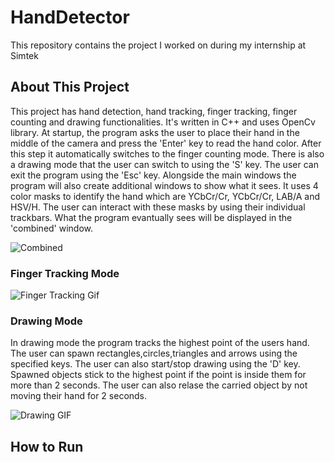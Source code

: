 # HandDetector
This repository contains the project I worked on during my internship at Simtek

## About This Project
This project has hand detection, hand tracking, finger tracking, finger counting and drawing functionalities. It's written in C++ and uses OpenCv library. 
At startup, the program asks the user to place their hand in the middle of the camera and press the 'Enter' key to read the hand color. After this step it automatically switches to the finger counting mode. There is also a drawing mode that the user can switch to using the 'S' key. The user can exit the program using the 'Esc' key. Alongside the main windows the program will also create additional windows to show what it sees. It uses 4 color masks to identify the hand which are YCbCr/Cr, YCbCr/Cr, LAB/A and HSV/H. The user can interact with these masks by using their individual trackbars. What the program evantually sees will be displayed in the 'combined' window.

![Combined](https://i.imgur.com/slwgD0j.png)

### Finger Tracking Mode

![Finger Tracking Gif](https://media.giphy.com/media/SxIcXxRvDbxwgCGDIj/giphy.gif)

### Drawing Mode

In drawing mode the program tracks the highest point of the users hand. The user can spawn rectangles,circles,triangles and arrows using the specified keys. The user can also start/stop drawing using the 'D' key. Spawned objects stick to the highest point if the point is inside them for more than 2 seconds. The user can also relase the carried object by not moving their hand for 2 seconds.

![Drawing GIF](./drawingModeGif.gif)

## How to Run
